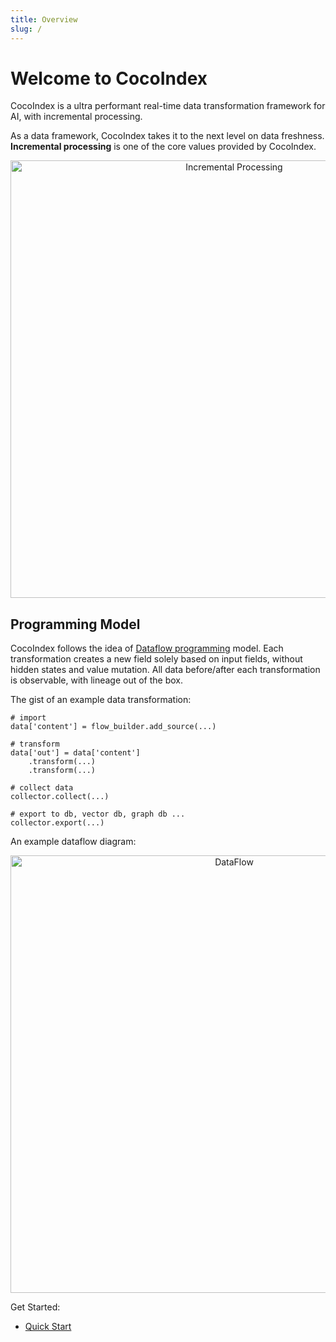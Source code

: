 ```yaml
---
title: Overview
slug: /
---
```


# Welcome to CocoIndex

CocoIndex is a ultra performant real-time data transformation framework for AI, with incremental processing. 

As a data framework, CocoIndex takes it to the next level on data freshness. **Incremental processing** is one of the core values provided by CocoIndex.

<p align="center">
    <img src="https://github.com/user-attachments/assets/f4eb29b3-84ee-4fa0-a1e2-80eedeeabde6" alt="Incremental Processing" width="700" />
</p>


## Programming Model
CocoIndex follows the idea of [Dataflow programming](https://en.wikipedia.org/wiki/Dataflow_programming) model. Each transformation creates a new field solely based on input fields, without hidden states and value mutation. All data before/after each transformation is observable, with lineage out of the box.

The gist of an example data transformation:
```
# import
data['content'] = flow_builder.add_source(...) 

# transform
data['out'] = data['content'] 
    .transform(...)
    .transform(...)

# collect data
collector.collect(...)

# export to db, vector db, graph db ...
collector.export(...)
```


An example dataflow diagram:
<p align="center">
    <img width="700" alt="DataFlow" src="https://github.com/user-attachments/assets/22069379-99b1-478b-a131-15e2a9539d35" />
</p>


Get Started:
- [Quick Start](https://cocoindex.io/docs/getting_started/quickstart)

